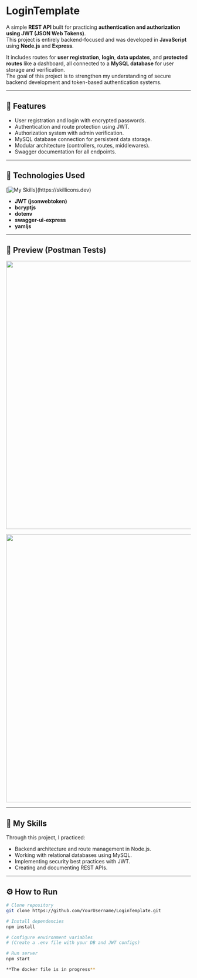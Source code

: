 # LoginTemplate

A simple **REST API** built for practicing **authentication and authorization using JWT (JSON Web Tokens)**.  
This project is entirely backend-focused and was developed in **JavaScript** using **Node.js** and **Express**.

It includes routes for **user registration**, **login**, **data updates**, and **protected routes** like a dashboard, all connected to a **MySQL database** for user storage and verification.  
The goal of this project is to strengthen my understanding of secure backend development and token-based authentication systems.

---

## 🚀 Features
- User registration and login with encrypted passwords.  
- Authentication and route protection using JWT.  
- Authorization system with admin verification.  
- MySQL database connection for persistent data storage.  
- Modular architecture (controllers, routes, middlewares).  
- Swagger documentation for all endpoints.  

---

## 🧰 Technologies Used

[![My Skills](https://skillicons.dev/icons?i=js,nodejs,mysql,expressjs,git,)](https://skillicons.dev)
- **JWT (jsonwebtoken)**
- **bcryptjs**
- **dotenv**
- **swagger-ui-express**
- **yamljs**

---

## 📸 Preview (Postman Tests)

<p align="center">
  <img width="1281" height="730" alt="image" src="https://github.com/user-attachments/assets/d4a6702a-4819-4b9f-82c4-e9667bb9d6b4" />
</p>

<p align="center">
  <img width="1281" height="730" alt="image" src="https://github.com/user-attachments/assets/68ceb1fc-8924-4303-adfc-6ad358590cbc" />
</p>

---

## 🧠 My Skills
Through this project, I practiced:
- Backend architecture and route management in Node.js.  
- Working with relational databases using MySQL.  
- Implementing security best practices with JWT.  
- Creating and documenting REST APIs.  

---

## ⚙️ How to Run
```bash
# Clone repository
git clone https://github.com/YourUsername/LoginTemplate.git

# Install dependencies
npm install

# Configure environment variables
# (Create a .env file with your DB and JWT configs)

# Run server
npm start

**The docker file is in progress**

